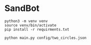 # SandBot

```
python3 -m venv venv
source venv/bin/activate
pip install -r requirments.txt
```

```
python main.py config/two_circles.json
```
